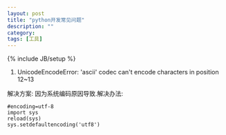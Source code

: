 ```yaml
---
layout: post
title: "python开发常见问题"
description: ""
category: 
tags: [工具]
---
```

{% include JB/setup %}
1. UnicodeEncodeError: 'ascii' codec can't encode characters in position 12~13

解决方案: 因为系统编码原因导致.解决办法: 
    
    #encoding=utf-8
    import sys
    reload(sys)
    sys.setdefaultencoding('utf8')

